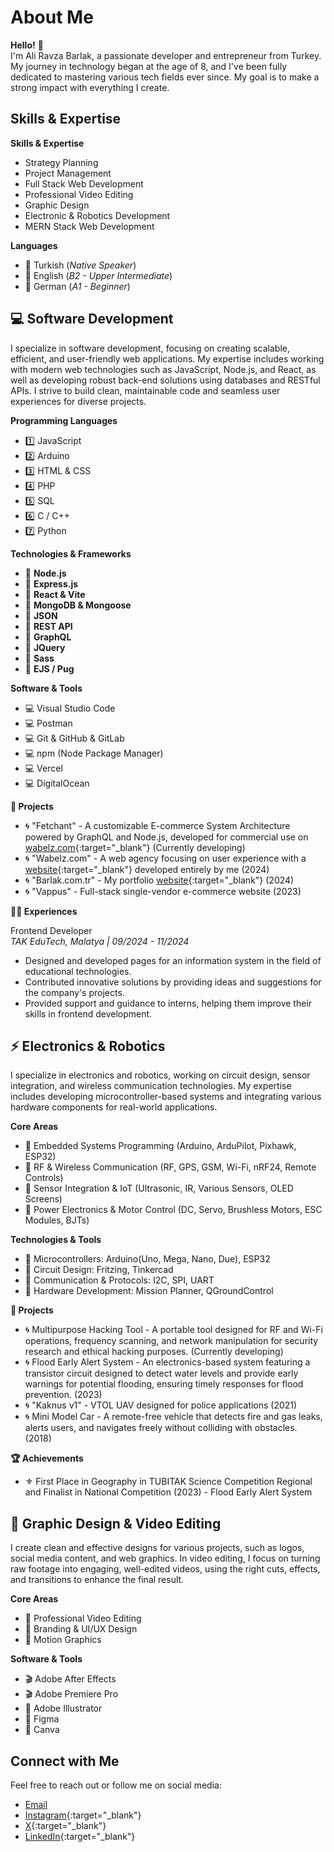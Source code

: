 # About Me

**Hello!** 👋  
I'm Ali Ravza Barlak, a passionate developer and entrepreneur from Turkey. My journey in technology began at the age of 8, and I've been fully dedicated to mastering various tech fields ever since. My goal is to make a strong impact with everything I create.

## Skills & Expertise

**Skills & Expertise**  
- Strategy Planning  
- Project Management 
- Full Stack Web Development   
- Professional Video Editing  
- Graphic Design  
- Electronic & Robotics Development  
- MERN Stack Web Development

**Languages**  
- 💠 Turkish (*Native Speaker*)  
- 💠 English (*B2 - Upper Intermediate*)  
- 💠 German (*A1 - Beginner*)  

## 💻 Software Development

I specialize in software development, focusing on creating scalable, efficient, and user-friendly web applications. My expertise includes working with modern web technologies such as JavaScript, Node.js, and React, as well as developing robust back-end solutions using databases and RESTful APIs. I strive to build clean, maintainable code and seamless user experiences for diverse projects.  

**Programming Languages**  
- 1️⃣ JavaScript  
- 2️⃣ Arduino  
- 3️⃣ HTML & CSS  
- 4️⃣ PHP  
- 5️⃣ SQL  
- 6️⃣ C / C++  
- 7️⃣ Python  

**Technologies & Frameworks**  
- 🔷 **Node.js**  
- 🔷 **Express.js**  
- 🔷 **React & Vite**  
- 🔷 **MongoDB & Mongoose**  
- 🔷 **JSON**  
- 🔷 **REST API**  
- 🔷 **GraphQL**   
- 🔷 **JQuery**  
- 🔷 **Sass**  
- 🔷 **EJS / Pug**  

**Software & Tools**  
- 💻 Visual Studio Code  
- 💻 Postman  
- 💻 Git & GitHub & GitLab  
- 💻 npm (Node Package Manager)  
- 💻 Vercel  
- 💻 DigitalOcean  

**🚀 Projects**
- 🌀 "Fetchant" - A customizable E-commerce System Architecture powered by GraphQL and Node.js, developed for commercial use on [wabelz.com](https://wabelz.com){:target="_blank"}  (Currently developing)  
- 🌀 "Wabelz.com" - A web agency focusing on user experience with a [website](https://wabelz.com){:target="_blank"}  developed entirely by me (2024)  
- 🌀 "Barlak.com.tr" - My portfolio [website](https://barlak.com.tr){:target="_blank"}  (2024)  
- 🌀 "Vappus" - Full-stack single-vendor e-commerce website (2023)  

**👷‍♂️ Experiences**  

Frontend Developer  
*TAK EduTech, Malatya | 09/2024 - 11/2024*  
- Designed and developed pages for an information system in the field of educational technologies.  
- Contributed innovative solutions by providing ideas and suggestions for the company's projects.  
- Provided support and guidance to interns, helping them improve their skills in frontend development.  
  
## ⚡ Electronics & Robotics

I specialize in electronics and robotics, working on circuit design, sensor integration, and wireless communication technologies. My expertise includes developing microcontroller-based systems and integrating various hardware components for real-world applications.  

**Core Areas**
- 🔹 Embedded Systems Programming (Arduino, ArduPilot, Pixhawk, ESP32)  
- 🔹 RF & Wireless Communication  (RF, GPS, GSM, Wi-Fi, nRF24, Remote Controls)  
- 🔹 Sensor Integration & IoT  (Ultrasonic, IR, Various Sensors, OLED Screens)  
- 🔹 Power Electronics & Motor Control (DC, Servo, Brushless Motors, ESC Modules, BJTs)  

**Technologies & Tools**
- 🔹 Microcontrollers: Arduino(Uno, Mega, Nano, Due), ESP32  
- 🔹 Circuit Design: Fritzing, Tinkercad  
- 🔹 Communication & Protocols: I2C, SPI, UART  
- 🔹 Hardware Development: Mission Planner, QGroundControl  

**🚀 Projects**
- 🌀 Multipurpose Hacking Tool - A portable tool designed for RF and Wi-Fi operations, frequency scanning, and network manipulation for security research and ethical hacking purposes. (Currently developing)  
- 🌀 Flood Early Alert System - An electronics-based system featuring a transistor circuit designed to detect water levels and provide early warnings for potential flooding, ensuring timely responses for flood prevention. (2023)  
- 🌀 "Kaknus v1" - VTOL UAV designed for police applications (2021)  
- 🌀 Mini Model Car - A remote-free vehicle that detects fire and gas leaks, alerts users, and navigates freely without colliding with obstacles. (2018)  

**🏆 Achievements**
- ⚜️ First Place in Geography in TUBITAK Science Competition Regional and Finalist in National Competition (2023) - Flood Early Alert System  

## 🎨 Graphic Design & Video Editing

I create clean and effective designs for various projects, such as logos, social media content, and web graphics. In video editing, I focus on turning raw footage into engaging, well-edited videos, using the right cuts, effects, and transitions to enhance the final result.

**Core Areas**
- 🔹 Professional Video Editing
- 🔹 Branding & UI/UX Design
- 🔹 Motion Graphics

**Software & Tools**
- 🎬 Adobe After Effects
- 🎬 Adobe Premiere Pro
- 🎨 Adobe Illustrator
- 🎨 Figma
- 🎨 Canva

## Connect with Me

Feel free to reach out or follow me on social media:

- [Email](mailto:aliravzabarlak@gmail.com)  
- [Instagram](https://www.instagram.com/alirbarlak/){:target="_blank"}  
- [X](https://www.x.com/AliTheBarlak/){:target="_blank"}  
- [LinkedIn](https://www.linkedin.com/in/aliravzabarlak/){:target="_blank"}

